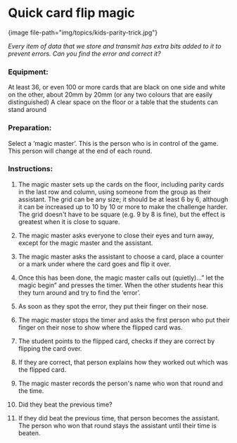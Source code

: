 # Quick card flip magic

{image file-path="img/topics/kids-parity-trick.jpg"}

*Every item of data that we store and transmit has extra bits added to it to prevent errors. Can you find the error and correct it?*

### Equipment:

At least 36, or even 100 or more cards that are black on one side and white on the other, about 20mm by 20mm (or any two colours that are easily distinguished) A clear space on the floor or a table that the students can stand around

### Preparation:

Select a ‘magic master’. This is the person who is in control of the game. This person will change at the end of each round.

### Instructions:

1. The magic master sets up the cards on the floor, including parity cards in the last row and column, using someone from the group as their assistant. The grid can be any size; it should be at least 6 by 6, although it can be increased up to 10 by 10 or more to make the challenge harder. The grid doesn't have to be square (e.g. 9 by 8 is fine), but the effect is greatest when it is close to square.

2. The magic master asks everyone to close their eyes and turn away, except for the magic master and the assistant.

3. The magic master asks the assistant to choose a card, place a counter or a mark under where the card goes and flip it over.

4. Once this has been done, the magic master calls out (quietly)…” let the magic begin” and presses the timer. When the other students hear this they turn around and try to find the ‘error’.

5. As soon as they spot the error, they put their finger on their nose.

6. The magic master stops the timer and asks the first person who put their finger on their nose to show where the flipped card was.

7. The student points to the flipped card, checks if they are correct by flipping the card over.

8. If they are correct, that person explains how they worked out which was the flipped card.

9. The magic master records the person's name who won that round and the time.

10. Did they beat the previous time?

11. If they did beat the previous time, that person becomes the assistant. The person who won that round stays the assistant until their time is beaten.
